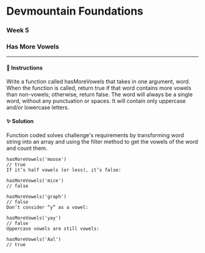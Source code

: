 # Devmountain Foundations
### Week 5
### Has More Vowels

---

#### :dart: Instructions
Write a function called hasMoreVowels that takes in one argument, word. When the function is called, return true if that word contains more vowels than non-vowels; otherwise, return false. The word will always be a single word, without any punctuation or spaces. It will contain only uppercase and/or lowercase letters.

#### :sparkles: Solution
Function coded solves challenge's requirements by transforming word string into an array and using the filter method to get the vowels of the word and count them.

```
hasMoreVowels('moose')
// true
If it’s half vowels (or less), it’s false:

hasMoreVowels('mice')
// false

hasMoreVowels('graph')
// false
Don’t consider “y” as a vowel:

hasMoreVowels('yay')
// false
Uppercase vowels are still vowels:

hasMoreVowels('Aal')
// true
```
